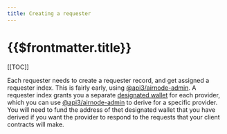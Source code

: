 ```yaml
---
title: Creating a requester
---
```


# {{$frontmatter.title}}

[[TOC]]

<Version selectedVersion="pre-alpha" />

Each requester needs to create a requester record, and get assigned a requester index.
This is fairly early, using [@api3/airnode-admin](https://github.com/api3dao/airnode/tree/pre-alpha/packages/admin#create-requester).
A requester index grants you a separate [designated wallet](../../protocols/request-response/designated-wallet.md) for each provider, which you can use [@api3/airnode-admin](https://github.com/api3dao/airnode/tree/pre-alpha/packages/admin#derive-designated-wallet) to derive for a specific provider.
You will need to fund the address of thet designated wallet that you have derived if you want the provider to respond to the requests that your client contracts will make.
